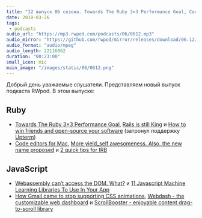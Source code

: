 ```yaml
---
title: "12 выпуск 06 сезона. Towards The Ruby 3×3 Performance Goal, Code editors for Mac, Webdash, ScrollBooster и прочее"
date: 2018-03-26
tags:
 - podcasts
audio_url: "https://mp3.rwpod.com/podcasts/06/0612.mp3"
audio_mirror: "https://github.com/rwpod/mirror/releases/download/06.12/0612.mp3"
audio_format: "audio/mpeg"
audio_length: 22116062
duration: "00:23:00"
small_icon: mic
main_image: "/images/static/06/0612.png"
---
```


Добрый день уважаемые слушатели. Представляем новый выпуск подкаста RWpod. В этом выпуске:

## Ruby

 - [Towards The Ruby 3×3 Performance Goal](https://developers.redhat.com/blog/2018/03/22/ruby-3x3-performance-goal/), [Rails is still King](https://blog.browntreelabs.com/rails-is-still-king/) и [How to win friends and open-source your software](https://blog.phusion.nl/2018/03/21/how-to-win-friends-and-open-source-your-software/) (затронул поддержку [Upterm](https://github.com/railsware/upterm))
 - [Code editors for Mac](https://medium.com/@davidmles/code-editors-for-mac-747fe90334d), [More yield_self awesomeness. Also, the new name proposed](https://zverok.github.io/blog/2018-03-23-yield_self2.html) и [2 quick tips for IRB](https://medium.com/@farsi_mehdi/2-quick-tips-for-irb-360343bb8eb7)

## JavaScript

 - [Webassembly can’t access the DOM. What?](https://webassemblycode.com/webassembly-cant-access-dom/) и [11 Javascript Machine Learning Libraries To Use In Your App](https://blog.bitsrc.io/11-javascript-machine-learning-libraries-to-use-in-your-app-c49772cca46c)
 - [How Gmail came to stop supporting CSS animations](https://emails.hteumeuleu.com/how-gmail-came-to-stop-supporting-css-animations-4e6fd81f1b75), [Webdash - the customizable web dashboard](https://webdash.xyz/) и [ScrollBooster - enjoyable content drag-to-scroll library](https://ilyashubin.github.io/scrollbooster/)

<!--more-->
